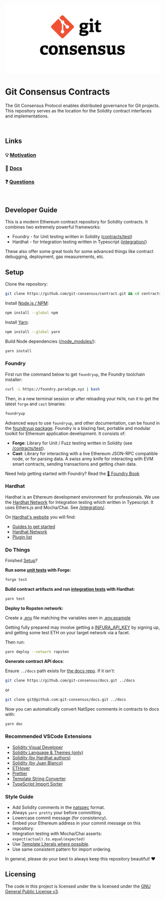 ![Git Consensus](./media/git-consensus.png)

# Git Consensus Contracts

The Git Consensus Protocol enables distributed governance for Git projects. This repository serves as the location for the Solidity contract interfaces and implementations.

&nbsp;

## Links

### 💡 [Motivation](https://github.com/git-consensus/docs)

### 📖 [Docs](https://github.com/git-consensus/docs)

### ❓ [Questions](https://github.com/git-consensus/docs/blob/master/FAQ.md)

&nbsp;

## Developer Guide

This is a modern Ethereum contract repository for Solidity contracts. It combines two extremely powerful frameworks:

- Foundry - for Unit testing written in Solidity ([contracts/test](./contracts/test))
- Hardhat - for Integration testing written in Typescript ([integration/](integration/))

These also offer some great tools for some advanced things like contract debugging, deployment, gas measurements, etc.

## Setup

Clone the repository:

```sh
git clone https://github.com/git-consensus/contract.git && cd contracts
```

Install [Node.js / NPM](https://docs.npmjs.com/downloading-and-installing-node-js-and-npm):

```sh
npm install --global npm
```

Install [Yarn](https://classic.yarnpkg.com/en/):

```sh
npm install --global yarn
```

Build Node dependencies ([/node_modules/](node_modules/)):

```sh
yarn install
```

### Foundry

First run the command below to get `foundryup`, the Foundry toolchain installer:

```sh
curl -L https://foundry.paradigm.xyz | bash
```

Then, in a new terminal session or after reloading your `PATH`, run it to get
the latest `forge` and `cast` binaries:

```sh
foundryup
```

Advanced ways to use `foundryup`, and other documentation, can be found in the [foundryup package](./foundryup/README.md).
Foundry is a blazing fast, portable and modular toolkit for Ethereum application development. It consists of:

- **Forge**: Library for Unit / Fuzz testing written in Solidity (see [/contracts/test](./contracts/test)).
- **Cast**: Library for interacting with a live Ethereum JSON-RPC compatible node, or for parsing data. A swiss army knife for interacting with EVM smart contracts, sending transactions and getting chain data.

Need help getting started with Foundry? Read the [📖 Foundry Book](https://onbjerg.github.io/foundry-book/)

### Hardhat

Hardhat is an Ethereum development environment for professionals. We use the [Hardhat Network](https://hardhat.org/hardhat-network/) for Integration testing which written in Typescript. It uses Ethers.js and Mocha/Chai. See [/integration/](integration/).

On [Hardhat's website](https://hardhat.org) you will find:

- [Guides to get started](https://hardhat.org/getting-started/)
- [Hardhat Network](https://hardhat.org/hardhat-network/)
- [Plugin list](https://hardhat.org/plugins/)

### Do Things

Finished [Setup](#Setup)?

**Run some [unit tests](<(./contracts/test)>) with Forge:**

```sh
forge test
```

**Build contract artifacts and run [integration tests](integration/) with Hardhat:**

```sh
yarn test
```

**Deploy to Ropsten network:**

Create a [.env](./.env) file matching the variables seen in [.env.example](./.env.example)

Getting fully prepared may involve getting a [INFURA_API_KEY](https://infura.io/) by signing up, and getting some test ETH on your target network via a facet.

Then run:

```sh
yarn deploy --network ropsten
```

**Generate contract API docs**:

Ensure `../docs` path exists for [the docs repo](https://github.com/git-consensus/docs). If it *isn't*:

```sh
git clone https://github.com/git-consensus/docs.git ../docs
```
or
```sh
git clone git@github.com:git-consensus/docs.git ../docs
```

Now you can automatically convert NatSpec comments in contracts to docs with:
```sh
yarn doc
```

### Recommended VSCode Extensions

- [Solidity Visual Developer](https://marketplace.visualstudio.com/items?itemName=tintinweb.solidity-visual-auditor)
- [Solidity Language & Themes (only)](https://marketplace.visualstudio.com/items?itemName=tintinweb.vscode-solidity-language)
- [Solidity (by Hardhat authors)](https://marketplace.visualstudio.com/items?itemName=NomicFoundation.hardhat-solidity)
- [Solidity (by Juan Blanco)](https://marketplace.visualstudio.com/items?itemName=JuanBlanco.solidity)
- [ETHover](https://marketplace.visualstudio.com/items?itemName=tintinweb.vscode-ethover)
- [Prettier](https://marketplace.visualstudio.com/items?itemName=SimonSiefke.prettier-vscode)
- [Template String Converter](https://marketplace.visualstudio.com/items?itemName=meganrogge.template-string-converter)
- [TypeScript Import Sorter](https://marketplace.visualstudio.com/items?itemName=mike-co.import-sorter)

### Style Guide

- Add Solidity comments in the [natspec](https://docs.soliditylang.org/en/v0.8.15/natspec-format.html) format.
- Always `yarn pretty` your before committing.
- Lowercase commit message (for consistency).
- Embed your Ethereum address in your commit message on this repository.
- Integration testing with Mocha/Chai asserts: `expect(actual).to.equal(expected)`
- Use [Template Literals where possible](https://ponyfoo.com/articles/template-literals-strictly-better-strings).
- Use same consistent pattern for import ordering.

In general, please do your best to always keep this repository beautiful! ❤️

## Licensing

The code in this project is licensed under the is licensed under the [GNU General Public License v3](https://gist.github.com/kn9ts/cbe95340d29fc1aaeaa5dd5c059d2e60).
